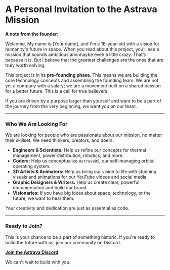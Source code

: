 # A Personal Invitation to the Astrava Mission

**A note from the founder:**

Welcome. My name is [Your name], and I'm a 16-year-old with a vision for humanity's future in space. When you read about this project, you'll see a mission that sounds ambitious and maybe even a little crazy. That’s because it is. But I believe that the greatest challenges are the ones that are truly worth solving.

This project is in its **pre-founding phase**. This means we are building the core technology concepts and assembling the founding team. We are not yet a company with a salary; we are a movement built on a shared passion for a better future. This is a call for true believers.

If you are driven by a purpose larger than yourself and want to be a part of the journey from the very beginning, we want you on our team.

---

### **Who We Are Looking For**

We are looking for people who are passionate about our mission, no matter their skillset. We need thinkers, creators, and doers.

* **Engineers & Scientists:** Help us refine our concepts for thermal management, power distribution, robotics, and more.
* **Coders:** Help us conceptualize `AstravaOS`, our self-managing orbital operating system.
* **3D Artists & Animators:** Help us bring our vision to life with stunning visuals and animations for our YouTube videos and social media.
* **Graphic Designers & Writers:** Help us create clear, powerful documentation and build our brand.
* **Visionaries:** If you have big ideas about space, technology, or the future, we want to hear them.

Your creativity and dedication are just as essential as code.

---

### **Ready to Join?**

This is your chance to be a part of something historic. If you're ready to build the future with us, join our community on Discord.

**[Join the Astrava Discord](https://discord.gg/your-discord-link)**

We can't wait to build with you.
